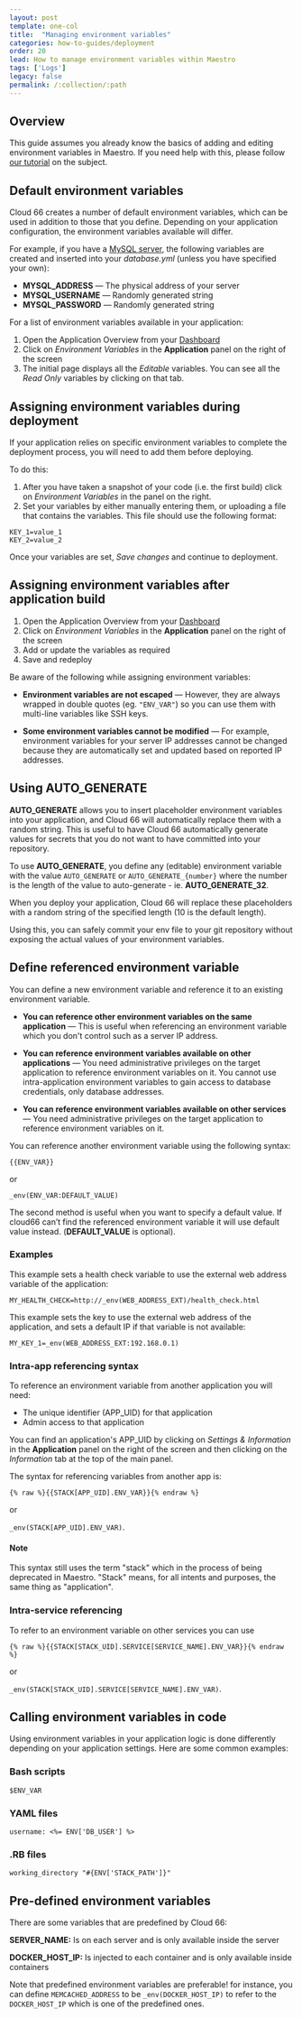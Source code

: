 ```yaml
---
layout: post
template: one-col
title:  "Managing environment variables"
categories: how-to-guides/deployment
order: 20
lead: How to manage environment variables within Maestro
tags: ['Logs']
legacy: false
permalink: /:collection/:path
---
```


## Overview

This guide assumes you already know the basics of adding and editing environment variables in Maestro. If you need help with this, please follow [our tutorial](/maestro/tutorials/env-vars.html) on the subject.


## Default environment variables

Cloud 66 creates a number of default environment variables, which can be used in addition to those that you define. Depending on your application configuration, the environment variables available will differ.

For example, if you have a [MySQL server](/maestro/tutorials/adding-database.html), the following variables are created and inserted into your _database.yml_ (unless you have specified your own):

- **MYSQL_ADDRESS** &mdash; The physical address of your server
- **MYSQL_USERNAME** &mdash; Randomly generated string
- **MYSQL_PASSWORD** &mdash; Randomly generated string

For a list of environment variables available in your application: 

1. Open the Application Overview from your [Dashboard](https://app.cloud66.com/dashboard)
2. Click on *Environment Variables*  in the **Application** panel on the right of the screen
3. The initial page displays all the *Editable* variables. You can see all the *Read Only* variables by clicking on that tab.

## Assigning environment variables during deployment

If your application relies on specific environment variables to complete the deployment process, you will need to add them before deploying. 

To do this:

1. After you have taken a snapshot of your code (i.e. the first build) click on *Environment Variables* in the panel on the right.
2. Set your variables by either manually entering them, or uploading a file that contains the variables. This file should use the following format:

```
KEY_1=value_1
KEY_2=value_2
```

Once your variables are set, *Save changes* and continue to deployment. 


## Assigning environment variables after application build

1. Open the Application Overview from your [Dashboard](https://app.cloud66.com/dashboard)
2. Click on *Environment Variables*  in the **Application** panel on the right of the screen
3. Add or update the variables as required
4. Save and redeploy

Be aware of the following while assigning environment variables:

- **Environment variables are not escaped** &mdash; However, they are always wrapped in double quotes (eg. 
`"ENV_VAR"`) so you can use them with multi-line variables like SSH keys.

- **Some environment variables cannot be modified** &mdash; For example, environment variables for your server IP addresses cannot be changed because they are automatically set and updated based on reported IP addresses.


## Using AUTO_GENERATE

**AUTO_GENERATE** allows you to insert placeholder environment variables into your application, and Cloud 66 will automatically replace them with a random string. This is useful to have Cloud 66 automatically generate values for secrets that you do not want to have committed into your repository.

To use **AUTO_GENERATE**, you define any (editable) environment variable with the value `AUTO_GENERATE` or `AUTO_GENERATE_{number}` where the number is the length of the value to auto-generate - ie. **AUTO_GENERATE_32**.

When you deploy your application, Cloud 66 will replace these placeholders with a random string of the specified length (10 is the default length). 

Using this, you can safely commit your env file to your git repository without exposing the actual values of your environment variables.

## Define referenced environment variable

You can define a new environment variable and reference it to an existing environment variable.

- **You can reference other environment variables on the same application**  &mdash; This is useful when referencing an environment variable which you don't control such as a server IP address.

- **You can reference environment variables available on other applications** &mdash;  You need administrative privileges on the target application to reference environment variables on it. You cannot use intra-application environment variables to gain access to database credentials, only database addresses.

- **You can reference environment variables available on other services**  &mdash; You need administrative privileges on the target application to reference environment variables on it.

You can reference another environment variable using the following syntax:  

`{{ENV_VAR}}`

or

`_env(ENV_VAR:DEFAULT_VALUE)`  

The second method is useful when you want to specify a default value. If cloud66 can’t find the referenced environment variable it will use default value instead. (**DEFAULT_VALUE** is optional). 

### Examples

This example sets a health check variable to use the external web address variable of the application:

```
MY_HEALTH_CHECK=http://_env(WEB_ADDRESS_EXT)/health_check.html

```

This example sets the key to use the external web address of the application, and sets a default IP if that variable is not available:

```
MY_KEY_1=_env(WEB_ADDRESS_EXT:192.168.0.1)

```

### Intra-app referencing syntax

To reference an environment variable from another application you will need: 

* The unique identifier (APP_UID) for that application
* Admin access to that application

You can find an application's APP_UID by clicking on *Settings & Information* in the **Application** panel on the right of the screen and then clicking on the *Information* tab at the top of the main panel.

The syntax for referencing variables from another app is:

`{% raw %}{{STACK[APP_UID].ENV_VAR}}{% endraw %}` 

or 

`_env(STACK[APP_UID].ENV_VAR)`. 

#### Note
<div class="notice"><p>This syntax still uses the term "stack" which in the process of being deprecated in Maestro. "Stack" means, for all intents and purposes, the same thing as "application".
</p></div>



### Intra-service referencing

To refer to an environment variable on other services you can use 

`{% raw %}{{STACK[STACK_UID].SERVICE[SERVICE_NAME].ENV_VAR}}{% endraw %}`  

or 

`_env(STACK[STACK_UID].SERVICE[SERVICE_NAME].ENV_VAR)`.


## Calling environment variables in code

Using environment variables in your application logic is done differently depending on your application settings. Here are some common examples:

### Bash scripts
```
$ENV_VAR
```

### YAML files 

```
username: <%= ENV['DB_USER'] %>
```

### .RB files

```
working_directory "#{ENV['STACK_PATH']}"
```


## Pre-defined environment variables

There are some variables that are predefined by Cloud 66:

**SERVER_NAME:** Is on each server and is only available inside the server

**DOCKER_HOST_IP:** Is injected to each container and is only available inside containers


Note that predefined environment variables are preferable! for instance, you can define `MEMCACHED_ADDRESS` to be `_env(DOCKER_HOST_IP)` to refer to the `DOCKER_HOST_IP` which is one of the predefined ones.



